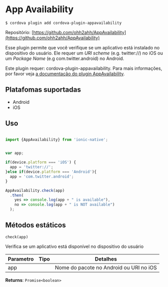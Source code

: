 App Availability
========

``` $ cordova plugin add cordova-plugin-appavailability ```

Repositório: [https://github.com/ohh2ahh/AppAvailability](https://github.com/ohh2ahh/AppAvailability)

Esse plugin permite que você verifique se um aplicativo está instalado no dispositivo do usuário. Ele requer um *URI scheme* (e.g. twitter://) no iOS ou um *Package Name* (e.g com.twitter.android) no Android.

Este plugin requer: cordova-plugin-appavailability. Para mais informações, por favor veja [a documentação do plugin AppAvailability](https://github.com/ohh2ahh/AppAvailability).

Platafomas suportadas
-----
- Android
- iOS

Uso
-----

``` javascript 

import {AppAvailability} from 'ionic-native';


var app;

if(device.platform === 'iOS') {
  app = 'twitter://';
}else if(device.platform === 'Android'){
  app = 'com.twitter.android';
}

AppAvailability.check(app)
  .then(
    yes => console.log(app + " is available"),
    no => console.log(app + " is NOT available")
  );
```

Métodos estáticos
-----

``` check(app) ```

Verifica se um aplicativo está disponível no dispositivo do usuário

| Parametro                     | Tipo         | Detalhes                                     |
|-------------------------------|--------------|----------------------------------------------|
| app                           |              | Nome do pacote no Android ou URI no iOS   	  |

**Returns**: ``` Promise<boolean> ```


